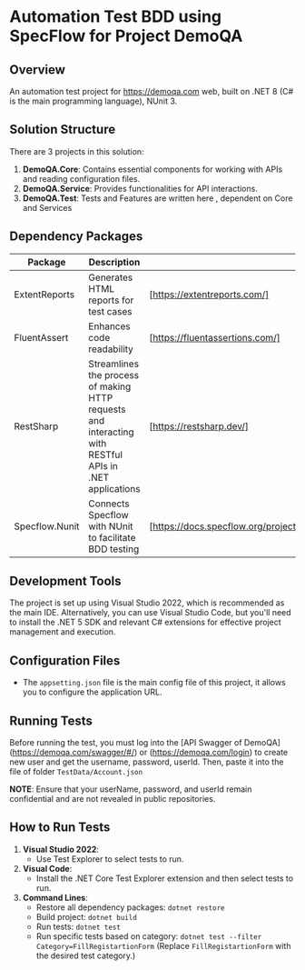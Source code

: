 # Automation Test BDD using SpecFlow for Project DemoQA

## Overview
An automation test project for https://demoqa.com web, built on .NET 8 (C# is the main programming language), NUnit 3.

## Solution Structure

There are 3 projects in this solution:

1. **DemoQA.Core**: Contains essential components for working with APIs and reading configuration files.
2. **DemoQA.Service**: Provides functionalities for API interactions.
3. **DemoQA.Test**:  Tests and Features are written here , dependent on Core and Services

## Dependency Packages

| Package         | Description                               |       Link                                     |
|-----------------|-------------------------------------------|------------------------------------------|
| ExtentReports   |  Generates HTML reports for test cases                 | [https://extentreports.com/]
| FluentAssert   |    Enhances code readability               | [https://fluentassertions.com/]
| RestSharp   |   Streamlines the process of making HTTP requests and interacting with RESTful APIs in .NET applications                | [https://restsharp.dev/]
| Specflow.Nunit   |   Connects Specflow with NUnit to facilitate BDD testing                | [https://docs.specflow.org/projects/specflow/en/latest/Integrations/NUnit.html]




## Development Tools

The project is set up using Visual Studio 2022, which is recommended as the main IDE. Alternatively, you can use Visual Studio Code, but you'll need to install the .NET 5 SDK and relevant C# extensions for effective project management and execution.


## Configuration Files

- The `appsetting.json` file is the main config file of this project, it allows you to configure the application URL.

## Running Tests
Before running the test, you must log into the  [API Swagger of DemoQA] (https://demoqa.com/swagger/#/) or (https://demoqa.com/login) to create new user and get the username, password, userId. Then, paste it into the file of folder `TestData/Account.json`

**NOTE**:  Ensure that your userName, password, and userId remain confidential and are not revealed in public repositories.

## How to Run Tests

1. **Visual Studio 2022**:
   - Use Test Explorer to select tests to run.
2. **Visual Code**:
   - Install the .NET Core Test Explorer extension and then select tests to run.
3. **Command Lines**:
   - Restore all dependency packages: `dotnet restore`
   - Build project: `dotnet build`
   - Run tests: `dotnet test`
   - Run specific tests based on category: `dotnet test --filter  Category=FillRegistartionForm` 
         (Replace `FillRegistartionForm` with the desired test category.)   